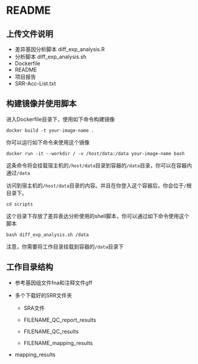 # README

## 上传文件说明

- 差异基因分析脚本 diff_exp_analysis.R
- 分析脚本 diff_exp_analysis.sh
- Dockerfile
- README
- 项目报告
- SRR-Acc-List.txt

## 构建镜像并使用脚本

进入Dockerfile目录下，使用如下命令构建镜像

```
docker build -t your-image-name .
```

你可以运行如下命令来使用这个镜像

```
docker run -it --workdir / -v /host/data:/data your-image-name bash
```

这条命令将会挂载宿主机的`/host/data`目录到容器的`/data`目录，你可以在容器内通过`/data`

访问到宿主机的`/host/data`目录的内容。并且在你登入这个容器后，你会位于`/`根目录下。

```
cd scripts
```

这个目录下存放了差异表达分析使用的shell脚本，你可以通过如下命令使用这个脚本

```
bash diff_exp_analysis.sh /data
```

注意，你需要将工作目录挂载到容器的`/data`目录下

## 工作目录结构

- 参考基因组文件fna和注释文件gff

- 多个下载好的SRR文件夹

  - SRA文件

  - FILENAME_QC_report_results

  - FILENAME_QC_results

  - FILENAME_mapping_results

- mapping_results